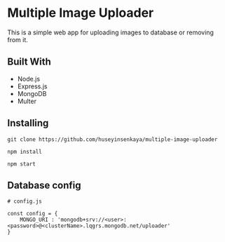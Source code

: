 # Multiple Image Uploader

This is a simple web app for uploading images to database or removing from it.

## Built With

- Node.js
- Express.js
- MongoDB
- Multer

## Installing

```
git clone https://github.com/huseyinsenkaya/multiple-image-uploader

npm install

npm start
```

## Database config

```
# config.js

const config = {
    MONGO_URI : 'mongodb+srv://<user>:<password>@<clusterName>.lqgrs.mongodb.net/uploader'
}
```
